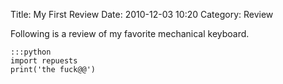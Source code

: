 Title: My First Review
Date: 2010-12-03 10:20
Category: Review

Following is a review of my favorite mechanical keyboard.

	:::python
	import repuests
	print('the fuck@@')

